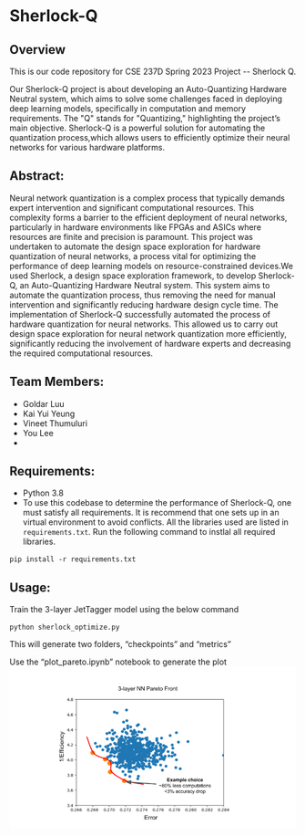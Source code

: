 # Sherlock-Q 


## Overview 
This is our code repository for CSE 237D Spring 2023 Project -- Sherlock Q. 

Our Sherlock-Q project is about developing an Auto-Quantizing Hardware Neutral system, which
aims to solve some challenges faced in deploying deep learning models, specifically in computation
and memory requirements. The "Q" stands for "Quantizing," highlighting the project’s main objective.
Sherlock-Q is a powerful solution for automating the quantization process,which allows users to
efficiently optimize their neural networks for various hardware platforms.

## Abstract:
Neural network quantization is a complex process that typically demands expert intervention and significant computational resources. This complexity forms a barrier to the efficient deployment of neural networks, particularly in hardware environments like FPGAs and ASICs where resources are finite and precision is paramount. This project was undertaken to automate the design space exploration for hardware quantization of neural networks, a process vital for optimizing the performance of deep learning models on resource-constrained devices.We used Sherlock, a design space exploration framework, to develop Sherlock-Q, an Auto-Quantizing Hardware Neutral system. This system aims to automate the quantization process, thus removing the need for manual intervention and significantly reducing hardware design cycle time. The implementation of Sherlock-Q successfully automated the process of hardware quantization for neural networks. This allowed us to carry out design space exploration for neural network quantization more efficiently, significantly reducing the involvement of hardware experts and decreasing the required computational resources.

## Team Members:
- Goldar Luu
- Kai Yui Yeung
- Vineet Thumuluri
- You Lee
- 
## Requirements:
- Python 3.8
- To use this codebase to determine the performance of Sherlock-Q, one must satisfy all requirements. It is recommend that one sets up in an virtual environment to avoid conflicts. All the libraries used are listed in ```requirements.txt```. Run the following command to instlal all required libraries. 

```
pip install -r requirements.txt
```

## Usage: 

Train the 3-layer JetTagger model using the below command

```
python sherlock_optimize.py
```
This will generate two folders, “checkpoints” and “metrics” 

Use the “plot_pareto.ipynb” notebook to generate the plot
![alt text](https://github.com/youhak-jeremy/pytorch-jet-classify/blob/master/plot_pareto_front.png?raw=true)









